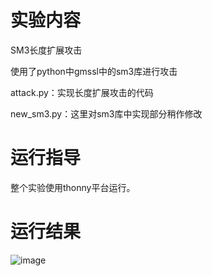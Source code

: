 实验内容
=====
SM3长度扩展攻击

使用了python中gmssl中的sm3库进行攻击

attack.py：实现长度扩展攻击的代码

new_sm3.py：这里对sm3库中实现部分稍作修改

运行指导
====
整个实验使用thonny平台运行。

运行结果
====
![image](https://user-images.githubusercontent.com/109579171/181904542-d3e585a8-6517-4062-807d-48e25e6465f5.png)
